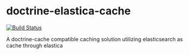 # doctrine-elastica-cache

[![Build Status](https://travis-ci.org/Basster/doctrine-elastica-cache.svg?branch=master)](https://travis-ci.org/Basster/doctrine-elastica-cache)

A doctrine-cache compatible caching solution utilizing elasticsearch as cache through elastica
